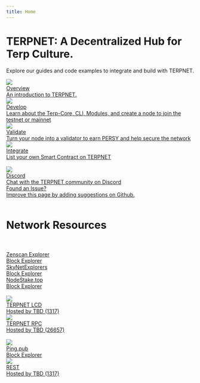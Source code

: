 ```yaml
---
title: Home
---
```


# TERPNET: A Decentralized Hub for Terp Culture.

Explore our guides and code examples to integrate and build with TERPNET. 

<div class="cards twoColumn">
  <a href="overview/" class="card">
    <img src="img/book-open-reader-solid.svg"/>
    <div class="title">
      Overview
    </div>
    <div class="text">
       An introduction to TERPNET.
    </div>
  </a>
  <a href="developing/" class="card">
    <img src="img/code-solid.svg"/>
    <div class="title">
      Develop
    </div>
    <div class="text">
      Learn about the Terp-Core, CLI, Modules, and create a node to join the testnet or mainnet
    </div>
  </a>

  <a href="validators/" class="card">
    <img src="img/circle-check-solid.svg" />
    <div class="title">
      Validate
    </div>
    <div class="text">
      Turn your node into a validator to earn PERSY and help secure the network
    </div>
  </a>

  <a href="integrate/" class="card">
    <img src="img/code-pull-request-solid.svg" />
    <div class="title">
      Integrate
    </div>
    <div class="text">
      List your own Smart Contract on TERPNET
    </div>
  </a>

</div>

<br />

<div class="cards threeColumn">
<a href="https://discord.gg/SYEjMwAac7" class="card lg" target="_blank">
    <img src="img/discord.svg">
    <div class="title">
     Discord
    </div>
    <div class="text">
      Chat with the TERPNET community on Discord
    </div>
  </a>
  <a href="https://github.com/TerpNetwork/docs" class="card lg" target="_blank">
    <img src="">
    <div class="title">
    Found an Issue?
    </div>
    <div class="text">
    Improve this page by adding suggestions on Github.
    </div>
  </a>
</div>

<br />

# Network Resources
<br />
<br />
<div class="cards threeColumn">
  <a href="https://terpnet.zenscan.io/" class="card lg" target="_blank">
    <img src="">
    <div class="title">
     Zenscan Explorer
    </div>
    <div class="text">
     Block Explorer
    </div>
  </a>
  <a href="https://www.skynetexplorers.com/TerpNetwork/" class="card lg" target="_blank">
    <img src="">
    <div class="title">
     SkyNetExplorers
    </div>
    <div class="text">
     Block Explorer
    </div>
  </a>
  <a href="https://explorer.nodestake.top/TerpNet" class="card lg" target="_blank">
    <img src="">
    <div class="title">
     NodeStake.top
    </div>
    <div class="text">
     Block Explorer
    </div>
  </a>
</div>
<br />
<div class="cards threeColumn">
  <a href="https://lcd-terpnet.com/swagger/" class="card lg" target="_blank">
    <img src="img/tender-lcd.png">
    <div class="title">
     TERPNET LCD
    </div>
    <div class="text">
     Hosted by TBD (1317)
    </div>
  </a>
  <a href="https://rpc-terpnet.blockapsis.com/" class="card lg" target="_blank">
    <img src="img/tender-rpc.png">
    <div class="title">
     TERPNET RPC
    </div>
    <div class="text">
     Hosted by TBD (26657)
    </div>
  </a>
</div>
<br />
<div class="cards threeColumn">
  <a href="" class="card lg" target="_blank">
    <img src="img/ping.png">
    <div class="title">
     Ping.pub
    </div>
    <div class="text">
     Block Explorer
    </div>
  </a>
    <a href="" class="card lg" target="_blank">
    <img src="img/swagger.png">
    <div class="title">
     REST
    </div>
    <div class="text">
     Hosted by TBD (1317)
    </div>
  </a>
</div>